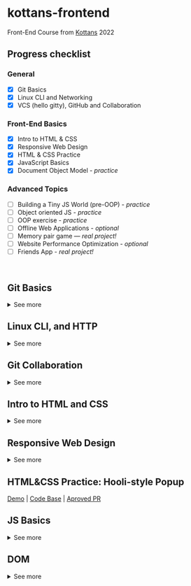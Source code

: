 # kottans-frontend

Front-End Course from [Kottans](https://kottans.org/) 2022

## Progress checklist

### General
- [x] Git Basics
- [x] Linux CLI and Networking
- [x] VCS (hello gitty), GitHub and Collaboration

### Front-End Basics
- [x] Intro to HTML & CSS
- [x] Responsive Web Design
- [x] HTML & CSS Practice
- [x] JavaScript Basics
- [x] Document Object Model - *practice*

### Advanced Topics
- [ ] Building a Tiny JS World (pre-OOP) - *practice*
- [ ] Object oriented JS - *practice*
- [ ] OOP exercise - *practice*
- [ ] Offline Web Applications - *optional*
- [ ] Memory pair game — *real project!*
- [ ] Website Performance Optimization - *optional*
- [ ] Friends App - *real project!*

<br>

## Git Basics
<details>
    <summary>
      See more
    </summary>
  <p>
  
   Thanks to the **"Introduction to Git and GitHub"** course, I refreshed my knowledge of Git and learned several useful and previously unknown commands.<br><br>
  
  <img alt="Introduction to Git and GitHub" src="/git-and-github/img/Introduction to Git and GitHub.jpg"><br><br>
  
   The site [learngitbranching](https://learngitbranching.js.org/) surprised me with the fact that there is something similar for studying Git, it was interesting to go through the tasks, I consider it very useful for learning the material that there is an opportunity to visually work with quite abstract concepts, such as brunches, etc.<br><br>
     

  <img alt="Introduction Sequence, Ramping Up" src="/git-and-github/img/Introduction Sequence, Ramping Up.jpg">
  <img alt="Push & Pull" src="/git-and-github/img/Push & Pull.jpg"><br><br>

  > P.S. Previously, I already created a **[Git cheat sheet](https://github.com/franchukv/Git-Commands/)** for myself, in which I described all the commands I know in my own words.
  </p>
</details>

## Linux CLI, and HTTP

<details>
    <summary>
    See more
    </summary>
    
  <p>

[Linux Survival](https://linuxsurvival.com/) was an interesting journey, I know that Linus Torvalds created Linux and Git, so it was interesting to see the same decisions in the command names and in general to observe the behavior and logic of the system.


  <img width="49%" height="285px" alt="quiz-1" src="/task_linux_cli/img/quiz-1.jpg">
  <img width="49%" height="285px" alt="quiz-2" src="/task_linux_cli/img/quiz-2.jpg">
  <img width="49%" height="285px" alt="quiz-3" src="/task_linux_cli/img/quiz-3.jpg">
  <img width="49%" height="285px" alt="quiz-4" src="/task_linux_cli/img/quiz-4.jpg"><br><br>


Articles about **HTTP** was interesting and useful. I found them some hard to understand some details at first because of a lot of theory, but at end of article I found that all this puzzle was made up correct in my head!<br><br>
So definitely all this information will be useful in the future to understand some things.
  </p>
</details>

## Git Collaboration

<details>
    <summary>
    See more
    </summary>
    
  <p>

  Speaking of **"The Introduction to Git and GitHub"** course, it was good, but a little superficial for me.
  I learned a few new commands and understood the Git workflow in teamwork, and it was really helpful, so a big thanks to the guys at Google and Kottans for this info :)<br><br>

  <img width="49%" height="450px" alt="week1" src="/task_git_collaboration/img/week1.jpg">
  <img width="49%" height="450px" alt="week2" src="/task_git_collaboration/img/week2.jpg">
  <img width="49%" height="450px" alt="week3" src="/task_git_collaboration/img/week3.jpg">
  <img width="49%" height="450px" alt="week4" src="/task_git_collaboration/img/week4.jpg"><br><br>

  [Learngitbranching](https://learngitbranching.js.org/) was very nice, I had a lot of fun when I do exercises and I got pleasure when did it right. <br>
  > U know, I was surprised from fact that exist two camps, first "Merge" and second "Rebase", in fact I'm more with "second" guys because I more like clean tree.<br>
  
  <br>

  <img alt="basics" src="/task_git_collaboration/img/basics.jpg">
  <img alt="repo" src="/task_git_collaboration/img/repo.jpg"><br><br>

  To summarize, it was really informative, but maybe too much for current me, I hope that all of this information will be more practical for future me.

  </p>
</details>

## Intro to HTML and CSS

<details>
    <summary>
    See more
    </summary>
    
  <p>

  Speaking about **"Intro to HTML & CSS"** course, I already knew before a lot from first two parts course's material, but it was useful to repeat some things.<br>

  > Was very and very useful to learn information about "box-model", in particular `box-sizing: border-box`.

  <img alt="week1" src="/task_html_css_intro/img/week1.jpg">
  <img alt="week2" src="/task_html_css_intro/img/week2.jpg"><br><br>

  So, ***codecademy*** courses about **HTML & CSS**, they very good for beginners (*for dummies*) because model of "information and immediate practice" give a chance to get a general view about what's going on.

  But for me, it was a little annoying to pass them chasing information, which I already know and repeated at Chaikin's course, in short, "*repetition is the mother of learning*".

  <img alt="codeacademy" src="/task_html_css_intro/img/codeacademy.jpg"><br><br>

  At all was nice to know about a few new things for me, that's opacity in `HEX (#fff01, etc)`, `hls (hlsa)` and `text-align: justify`.

  </p>
</details>

## Responsive Web Design

<details>
    <summary>
    See more
    </summary>
    
  <p>

  1. Just a good [article](https://web.dev/i18n/en/responsive-web-design-basics/).
  2. I'm familiar with [Flexbox Layout](https://www.youtube.com/playlist?list=PLM6XATa8CAG5mPV60dMmjMRrHVW4LmV2x), it was nice to repeat my knowledge.<br><br>
  <img src="/task_responsive_web_design/img/flexbox.jpg"><br><br>
  3. Good [game](http://flexboxfroggy.com/), already played before.<br><br>
  <img src="/task_responsive_web_design/img/flexbox_froggy.jpg"><br><br>
  4. It was a powerful experience, a very good [course](https://www.youtube.com/playlist?list=PLM6XATa8CAG5pXQrW_kDaeZb_uIAMNZIm) about Grid Layout, now I understand how I can use it, but in the future I need more self-practice.<br><br>
  <img src="/task_responsive_web_design/img/grid.jpg"><br>
  > It was quite funny to see that some problems are much easier to solve than in Flexbox, I should have known this before, but "it is what it is" :)<br>
  5. A good [game](http://cssgridgarden.com/), it was more difficult for me to pass it than *Flexbox Froggy*, but its usefulness in question, just confused me more.<br><br>
  <img src="/task_responsive_web_design/img/grid_garden.jpg">

  </p>
</details>

## HTML&CSS Practice: Hooli-style Popup
[Demo](https://franchukv.github.io/hooli-style-popup/) | [Code Base](https://github.com/franchukv/hooli-style-popup) | [Aproved PR](https://github.com/kottans/frontend-2022-homeworks/pull/284)

## JS Basics

<details>
    <summary>
    See more
    </summary>
    
  <p>

  So, it was a lot of new information for me, and it was much harder to pass tasks than I expected.<br>
  But at least now I know much more than I knew before about JS and wanna practice with my new knowledge on real tasks.<br><br>

  <img src="/task_js_basics/img/week4.jpg">
  <img width="49%" src="/task_js_basics/img/js_basics_1.jpg">
  <img width="49%" src="/task_js_basics/img/js_basics_2.jpg"><br><br>

  > At this point, I didn't notice that I'm doing a module, that I don't need to do right now. <br>
  But learn something new about regular expressions was really interesting, because for me regexps always looked like abracadabra :D
  
  <br>

  <img width="32%" src="/task_js_basics/img/js_basics_3.jpg">
  <img width="32%" src="/task_js_basics/img/js_basics_4.jpg">
  <img width="32%" src="/task_js_basics/img/js_basics_5.jpg"><br><br>

  > It Was At This Moment [**freeCodeCamp**](https://www.freecodecamp.org/) Knew... He *ucked Up.
  
  <br>

  <img src="/task_js_basics/img/oops.jpg"><br>

  I suddenly noticed that I can't log in my account and I can't create new one, because dev guys from *freeCodeCamp*, how said one of our mentors: "they messed up earlier when doing their work" (it's a long story).<br>
  So I just passed all tasks without progress saves and that's a reason why I can't show my screenshots of progress, just believe on my words. <br>

  > And you know what funnies thing, they restored my account just right at the moment that I was typing this text. But I don't want to pass all of these tasks again only for screenshots, just want to move on.
  
  <br>

  <img src="/task_js_basics/img/success.jpg"><br>


  </p>
</details>

## DOM

<details>
    <summary>
    See more
    </summary>
    
  <p>

  Just a nice module about DOM with basics information.<br>
  <img src="/task_js_dom/img/cousera.jpg"> <br>

  It was interesting to solve exercises.<br>
  <img src="/task_js_dom/img/fcc.jpg"><br>

  And drumroll ... there is result of learning :)<br>
  [Demo](https://franchukv.github.io/dom-practice/) | [Code Base](https://github.com/franchukv/dom-practice)

  </p>
</details>
